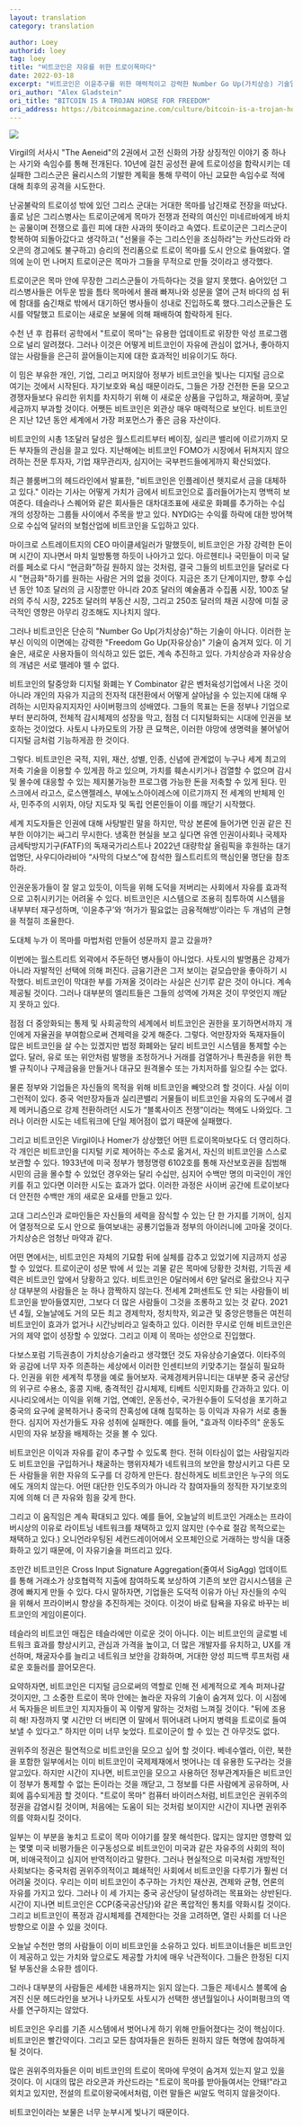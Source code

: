 ```yaml
---
layout: translation
category: translation

author: Loey
authorid: loey
tag: loey
title: "비트코인은 자유를 위한 트로이목마다"
date: 2022-03-18
excerpt: "비트코인은 이윤추구를 위한 매력적이고 강력한 Number Go Up(가치상승) 기술일 뿐만 아니라 사이버 공간에서 권위에 대항하는 요새를 구축하고 있다."
ori_author: "Alex Gladstein"
ori_title: "BITCOIN IS A TROJAN HORSE FOR FREEDOM"
ori_address: https://bitcoinmagazine.com/culture/bitcoin-is-a-trojan-horse-for-freedom
---
```


![](/asset/img/post/trojanhorse.jpg)

Virgil의 서사시 "The Aeneid"의 2권에서 고전 신화의 가장 상징적인 이야기 중 하나는 사기와 속임수를 통해 전개된다. 10년에 걸친 공성전 끝에 트로이성을 함락시키는 데 실패한 그리스군은 율리시스의 기발한 계획을 통해 무력이 아닌 교묘한 속임수로 적에 대해 최후의 공격을 시도한다.

난공불락의 트로이성 밖에 있던 그리스 군대는 거대한 목마를 남긴채로 전장을 떠났다. 홀로 남은 그리스병사는 트로이군에게 목마가 전쟁과 전략의 여신인 미네르바에게 바치는 공물이며 전쟁으로 흘린 피에 대한 사과의 뜻이라고 속였다. 트로이군은 그리스군이 항복하여 되돌아갔다고 생각하고( "선물을 주는 그리스인을 조심하라"는 카산드라와 라오콘의 경고에도 불구하고) 승리의 전리품으로 트로이 목마를 도시 안으로 들여왔다. 열의에 눈이 먼 나머지 트로이군은 목마가 그들을 무적으로 만들 것이라고 생각했다.

트로이군은 목마 안에 무장한 그리스군들이 가득하다는 것을 알지 못했다. 숨어있던 그리스병사들은 어두운 밤을 틈타 목마에서 몰래 빠져나와 성문을 열어 근처 바다의 섬 뒤에 함대를 숨긴채로 밖에서 대기하던 병사들이 성내로 진입하도록 했다.그리스군들은 도시를 약탈했고 트로이는 새로운 보물에 의해 패배하여 함락하게 된다.

수천 년 후 컴퓨터 공학에서 "트로이 목마"는 유용한 업데이트로 위장한 악성 프로그램으로 널리 알려졌다. 그러나 이것은 어떻게 비트코인이 자유에 관심이 없거나, 좋아하지 않는 사람들을 은근히 끌어들이는지에 대한 효과적인 비유이기도 하다.

이 밈은 부유한 개인, 기업, 그리고 머지않아 정부가 비트코인을 빛나는 디지털 금으로 여기는 것에서 시작된다. 자기보호와 욕심 때문이라도, 그들은 가장 건전한 돈을 모으고 경쟁자들보다 유리한 위치를 차지하기 위해 이 새로운 상품을 구입하고, 채굴하며, 훗날 세금까지 부과할 것이다. 어쨋든 비트코인은 외관상 매우 매력적으로 보인다. 비트코인은 지난 12년 동안 세계에서 가장 퍼포먼스가 좋은 금융 자산이다.

비트코인의 시총 1조달러 달성은 월스트리트부터 베이징, 실리콘 밸리에 이르기까지 모든 부자들의 관심을 끌고 있다. 지난해에는 비트코인 FOMO가 시장에서 뒤쳐지지 않으려하는 전문 투자자, 기업 재무관리자, 심지어는 국부펀드들에게까지 확산되었다.

최근 블룸버그의 헤드라인에서 발표한, "비트코인은 인플레이션 헷지로서 금을 대체하고 있다." 이라는 기사는 어떻게 가치가 금에서 비트코인으로 흘러들어가는지 명백히 보여준다. 테슬라나 스퀘어와 같은 회사들은 대차대조표에 새로운 화폐를 추가하는 수십 개의 성장하는 그룹들 사이에서 주목을 받고 있다. NYDIG는 수익률 하락에 대한 방어책으로 수십억 달러의 보험산업에 비트코인을 도입하고 있다.

마이크로 스트레이트지의  CEO 마이클세일러가 말했듯이, 비트코인은 가장 강력한 돈이며 시간이 지나면서 마치 일방통행 하듯이 나아가고 있다. 아르헨티나 국민들이 미국 달러를 페소로 다시 “현금화”하길 원하지 않는 것처럼, 결국 그들의 비트코인을 달러로 다시 "현금화"하기를 원하는 사람은 거의 없을 것이다. 지금은 초기 단계이지만, 향후 수십 년 동안 10조 달러의 금 시장뿐만 아니라 20조 달러의 예술품과 수집품 시장, 100조 달러의 주식 시장, 225조 달러의 부동산 시장, 그리고 250조 달러의 채권 시장에 미칠 궁극적인 영향은 아무리 강조해도 지나치지 않다.

그러나 비트코인은 단순히 "Number Go Up(가치상승)"하는 기술이 아니다. 이러한 눈부신 이익의 이면에는 강력한 "Freedom Go Up(자유상승)" 기술이 숨겨져 있다. 이 기술은, 새로운 사용자들이 의식하고 있든 없든, 계속 추진하고 있다. 가치상승과 자유상승의 개념은 서로 뗄레야 뗄 수 없다.

비트코인의 탈중앙화 디지털 화폐는 Y Combinator  같은 벤처육성기업에서 나온 것이 아니라 개인의 자유가 지금의 전자적 대전환에서 어떻게 살아남을 수 있는지에 대해 우려하는 시민자유지지자인 사이버펑크의 성배였다. 그들의 목표는 돈을 정부나 기업으로부터 분리하여, 전체적 감시체제의 성장을 막고, 점점 더 디지털화되는 시대에 인권을 보호하는 것이었다. 사토시 나카모토의 가장 큰 묘책은, 이러한 야망에 생명력을 불어넣어 디지털 금처럼 기능하게끔 한 것이다.

그렇다. 비트코인은 국적, 지위, 재산, 성별, 인종, 신념에 관계없이 누구나 세계 최고의 저축 기술을 이용할 수 있게끔 하고 있으며, 가치를 훼손시키거나 검열할 수 없으며 감시 및 몰수에 대응할 수 있는 제지불가능한 프로그램 가능한 돈을 저축할 수 있게 된다. 민스크에서 라고스, 로스앤젤레스, 부에노스아이레스에 이르기까지 전 세계의 반체제 인사, 민주주의 시위자, 야당 지도자 및 독립 언론인들이 이를 깨닫기 시작했다.

세계 지도자들은 인권에 대해 사탕발린 말을 하지만, 막상 본론에 들어가면 인권 같은 진부한 이야기는 싸그리 무시한다. 냉혹한 현실을 보고 싶다면 유엔 인권이사회나 국제자금세탁방지기구(FATF)의 독재국가리스트나 2022년 대량학살 올림픽을 후원하는 대기업명단, 사우디아라비아 “사막의 다보스”에 참석한 월스트리트의 핵심인물 명단을 참조하라.

인권운동가들이 잘 알고 있듯이, 이득을 위해 도덕을 저버리는 사회에서 자유를 효과적으로 고취시키기는 어려울 수 있다. 비트코인은 시스템으로 조용히 침투하여 시스템을 내부부터 재구성하며, ‘이윤추구’와 ‘허가가 필요없는 금융적해방’이라는 두 개념의 균형을 적절히 조율한다.

도대체 누가 이 목마를 마법처럼 만들어 성문까지 끌고 갔을까?

이번에는 월스트리트 외곽에서 주둔하던 병사들이 아니었다. 사토시의 발명품은 강제가 아니라 자발적인 선택에 의해 퍼진다. 금융기관은 그저 보이는 겉모습만을 좋아하기 시작했다. 비트코인이 막대한 부를 가져올 것이라는 사실은 신기루 같은 것이 아니다. 계속 제공될 것이다. 그러나 대부분의 엘리트들은 그들의 성역에 가져온 것이 무엇인지 깨닫지 못하고 있다.

점점 더 중앙화되는 통제 및 사회공학의 세계에서 비트코인은 권한을 포기하면서까지 개인에게 자율권을 부여함으로써 견제력을 갖게 해준다. 그렇다. 억만장자와 독재자들이 많은 비트코인을 살 수는 있겠지만 법정 화폐와는 달리  비트코인 시스템을 통제할 수는 없다. 달러, 유로 또는 위안처럼 발행을 조정하거나 거래를 검열하거나 특권층을 위한 특별 규칙이나 구제금융을 만들거나 대규모 원격몰수 또는 가치저하를 일으킬 수는 없다.

물론 정부와 기업들은 자신들의 목적을 위해 비트코인을 빼앗으려 할 것이다. 사실 이미 그런적이 있다.  중국 억만장자들과 실리콘밸리 거물들이 비트코인을 자유의 도구에서 결제 메커니즘으로 강제 전환하려던 시도가  “블록사이즈 전쟁”이라는 책에도 나와있다. 그러나 이러한 시도는 네트워크에 단일 제어점이 없기 때문에 실패했다.

그리고 비트코인은 Virgil이나 Homer가 상상했던 어떤 트로이목마보다도 더 영리하다. 각 개인은 비트코인을 디지털 키로 제어하는 주소로 옮겨서, 자신의 비트코인을 스스로 보관할 수 있다. 1933년에 미국 정부가 행정명령 6102호를 통해 자산보호권을 침범해 시민의 금을 몰수할 수 있었던 경우와는 달리 수십만, 심지어 수백만 명의 미국인이 개인키를 쥐고 있다면 이러한 시도는 효과가 없다. 이러한 과정은 사이버 공간에 트로이보다 더 안전한 수백만 개의 새로운 요새를 만들고 있다.

고대 그리스인과 로마인들은 자신들의 세력을 잠식할 수 있는 단 한 가지를 기꺼이, 심지어 열정적으로 도시 안으로 들여보내는 공룡기업들과 정부의 아이러니에 고마울 것이다. 가치상승은 엄청난 마약과 같다.

어떤 면에서는, 비트코인은 자체의 기묘함 뒤에 실체를 감추고 있었기에 지금까지 성공할 수 있었다. 트로이군이 성문 밖에 서 있는 괴물 같은 목마에 당황한 것처럼, 기득권 세력은 비트코인 앞에서 당황하고 있다. 비트코인은 0달러에서 6만 달러로 올랐으나 지구상 대부분의 사람들은 눈 하나 깜짝하지 않는다. 전세계 2퍼센트도 안 되는 사람들이 비트코인을 받아들였지만, 그보다 더 많은 사람들이 그것을 조롱하고 있는 것 같다. 2021년 4월, 오늘날에도 거의 모든 최고 경제학자, 정치학자, 외교관 및 중앙은행들은 여전히 비트코인이 효과가 없거나 시간낭비라고 일축하고 있다. 이러한 무시로 인해 비트코인은 거의 제약 없이 성장할 수 있었다. 그리고 이제 이 목마는 성안으로 진입했다.

다보스포럼 기득권층이 가치상승기술라고 생각했던 것도 자유상승기술였다. 이타주의와 공감에 너무 자주 의존하는 세상에서 이러한 인센티브의 키맞추기는 절실히 필요하다. 인권을 위한 세계적 투쟁을 예로 들어보자. 국제경제커뮤니티는 대부분 중국 공산당의 위구르 수용소, 홍콩 지배, 충격적인 감시체제, 티베트 식민지화를 간과하고 있다. 이 시나리오에서는 이익을 위해 기업, 연예인, 운동선수, 국가원수들이 도덕성을 포기하고 중국의 요구에 굴복하거나 중국의 잔혹성에 대해 침묵하는 등 이익과 자유가 서로 충돌한다. 심지어 자선가들도 자유 성취에 실패한다.  예를 들어, "효과적 이타주의" 운동도 시민의 자유 보장을 배제하는 것을 볼 수 있다.

비트코인은 이익과 자유를 같이 추구할 수 있도록 한다. 전혀 이타심이 없는 사람일지라도 비트코인을 구입하거나 채굴하는 행위자체가 네트워크의 보안을 향상시키고 다른 모든 사람들을 위한 자유의 도구를 더 강하게 만든다. 참신하게도 비트코인은 누구의 의도에도 개의치 않는다. 어떤 대단한 인도주의가 아니라 각 참여자들의 정직한 자기보호의지에 의해 더 큰 자유와 힘을 갖게 한다.

그리고 이 움직임은 계속 확대되고 있다. 예를 들어, 오늘날의 비트코인 거래소는 프라이버시상의 이유로 라이트닝 네트워크를 채택하고 있지 않지만 (수수료 절감 목적으로는 채택하고 있다.) 오니언라우팅된 세컨드레이어에서 오프체인으로 거래하는 방식을 대중화하고 있기 때문에, 이 자유기술을 퍼뜨리고 있다.

조만간 비트코인은 Cross Input Signature Aggregation(줄여서 SigAgg) 업데이트를 통해 거래소가 상호협력적 지출에 참여하도록 보상하여 기존의 보안 감시시스템을 곤경에 빠지게 만들 수 있다. 다시 말하자면, 기업들은 도덕적 이유가 아닌 자신들의 수익을 위해서 프라이버시 향상을 추진하게는 것이다. 이것이 바로 탐욕을 자유로 바꾸는 비트코인의 게임이론이다.

테슬라의 비트코인 매집은 테슬라에만 이로운 것이 아니다. 이는 비트코인의 글로벌 네트워크 효과를 향상시키고, 관심과 가격을 높이고, 더 많은 개발자를 유치하고, UX를 개선하며, 채굴자수를 늘리고 네트워크 보안을 강화하며, 거대한 양성 피드백 루프처럼 새로운 호들러를 끌어모은다.

요약하자면, 비트코인은 디지털 금으로써의 역할로 인해 전 세계적으로 계속 퍼져나갈 것이지만, 그 소중한 트로이 목마 안에는 놀라운 자유의 기술이 숨겨져 있다. 이 시점에서 독자들은 비트코인 지지자들이 꼭 이렇게 말하는 것처럼 느껴질 것이다. "뒤에 조용히 해!  자정까지 몇 시간만 더 버티면 이 말에서 뛰어내려 나머지 병력을 트로이로 들여보낼 수 있다고.” 하지만 이미 너무 늦었다. 트로이군이 할 수 있는 건 아무것도 없다.

권위주의 정권은 필연적으로 비트코인을 모으고 싶어 할 것이다. 베네수엘라, 이란, 북한을 포함한 일부에서는 이미 비트코인이 국제제재에서 벗어나는 데 유용한 도구라는 것을 알고있다. 하지만 시간이 지나면, 비트코인을 모으고 사용하던 정부관계자들은 비트코인이 정부가 통제할 수 없는 돈이라는 것을 깨닫고, 그 정보를 다른 사람에게 공유하며, 사회에 흡수되게끔 할 것이다. "트로이 목마" 컴퓨터 바이러스처럼, 비트코인은 권위주의 정권을 감염시킬 것이며, 처음에는 도움이 되는 것처럼 보이지만 시간이 지나면 권위주의를 약화시킬 것이다.

일부는 이 부분을 놓치고 트로이 목마 이야기를 잘못 해석한다. 많지는 않지만 영향력 있는 몇몇 미국 비평가들은 이구동성으로 비트코인이 미국과 같은 자유주의 사회의 적이며, 비애국적이고 심지어 반역적이라고 말한다. 그러나 현실적으로 미국처럼 개방적인 사회보다는 중국처럼 권위주의적이고 폐쇄적인 사회에서 비트코인을 다루기가 훨씬 더 어려울 것이다. 우리는 이미 비트코인이 추구하는 가치인 재산권, 견제와 균형, 언론의 자유를 가지고 있다. 그러나 이 세 가지는 중국 공산당이 달성하려는 목표와는 상반된다. 시간이 지나면 비트코인은 CCP(중국공산당)와 같은 폭압적인 통치를 약화시킬 것이다. 그리고 비트코인이 폭정과 감시체제를 견제한다는 것을 고려하면, 열린 사회를 더 나은 방향으로 이끌 수 있을 것이다.

오늘날 수천만 명의 사람들이 이미 비트코인을 소유하고 있다. 비트코이너들은 비트코인이 제공하고 있는 가치와 앞으로도 제공할 가치에 매우 낙관적이다. 그들은 한정된 디지털 부동산을 소유한 셈이다.

그러나 대부분의 사람들은 세세한 내용까지는 읽지 않는다. 그들은 제네시스 블록에 숨겨진 신문 헤드라인을 보거나 나카모토 사토시가 선택한 생년월일이나 사이퍼펑크의 역사를 연구하지는 않았다.

비트코인은 우리를 기존 시스템에서 벗어나게 하기 위해 만들어졌다는 것이 핵심이다. 비트코인은 빨간약이다. 그리고 모든 참여자들은 원하든 원하지 않든 혁명에 참여하게 될 것이다.

많은 권위주의자들은 이미 비트코인의 트로이 목마에 무엇이 숨겨져 있는지 알고 있을 것이다. 이 시대의 많은 라오콘과 카산드라는 "트로이 목마를 받아들여서는 안돼!"라고 외치고 있지만, 전설의 트로이왕국에서처럼, 이런 말들은 씨알도 먹히지 않을것이다.

비트코인이라는 보물은 너무 눈부시게 빛나기 때문이다.